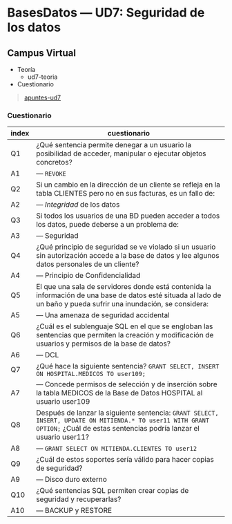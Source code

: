 # BasesDatos — UD7: Seguridad de los datos

## Campus Virtual

- Teoría
  - ud7-teoria
- Cuestionario

> [apuntes-ud7](/BasesDatos/UD7-SeguridadDatos/apuntes-ud7.md)


### Cuestionario

| index | cuestionario |
| ---   | --- |
| Q1    | ¿Qué sentencia permite denegar a un usuario la posibilidad de acceder, manipular o ejecutar objetos concretos?
| A1    | — `REVOKE`
| Q2    | Si un cambio en la dirección de un cliente se refleja en la tabla CLIENTES pero no en sus facturas, es un fallo de:
| A2    | — *Integridad* de los datos
| Q3    | Si todos los usuarios de una BD pueden acceder a todos los datos, puede deberse a un problema de:
| A3    | — Seguridad
| Q4    | ¿Qué principio de seguridad se ve violado si un usuario sin autorización accede a la base de datos y lee algunos datos personales de un cliente?
| A4    | — Principio de Confidencialidad
| Q5    | El que una sala de servidores donde está contenida la información de una base de datos esté situada al lado de un baño y pueda sufrir una inundación, se considera:
| A5    | — Una amenaza de seguridad accidental
| Q6    | ¿Cuál es el sublenguaje SQL en el que se engloban las sentencias que permiten la creación y modificación de usuarios y permisos de la base de datos?
| A6    | — DCL
| Q7    | ¿Qué hace la siguiente sentencia? `GRANT SELECT, INSERT ON HOSPITAL.MEDICOS TO user109;`
| A7    | — Concede permisos de selección y de inserción sobre la tabla MEDICOS de la Base de Datos HOSPITAL al usuario user109 <!-- NO CREA???? -->
| Q8    | Después de lanzar la siguiente sentencia: `GRANT SELECT, INSERT, UPDATE ON MITIENDA.* TO user11 WITH GRANT OPTION;` ¿Cuál de estas sentencias podría lanzar el usuario user11?
| A8    | — `GRANT SELECT ON MITIENDA.CLIENTES TO user12`
| Q9    | ¿Cuál de estos soportes sería válido para hacer copias de seguridad?
| A9    | — Disco duro externo
| Q10   | ¿Qué sentencias SQL permiten crear copias de seguridad y recuperarlas?
| A10   | — BACKUP y RESTORE

